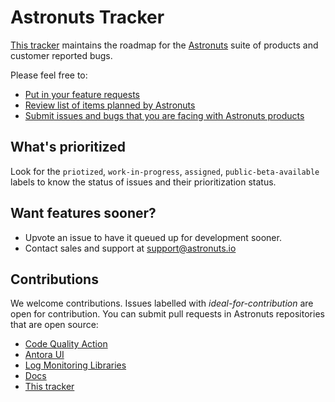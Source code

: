 # Astronuts Tracker
[This tracker](https://github.com/astronuts-app/astronuts-tracker/issues) maintains the roadmap for the [Astronuts](https://www.astronuts.io) suite of products and customer reported bugs.

Please feel free to:

- [Put in your feature requests](https://github.com/astronuts-app/astronuts-tracker/issues/new)
- [Review list of items planned by Astronuts](https://github.com/astronuts-app/astronuts-tracker/issues)
- [Submit issues and bugs that you are facing with Astronuts products](https://github.com/astronuts-app/astronuts-tracker/issues/new)

## What's prioritized

Look for the `priotized`, `work-in-progress`, `assigned`, `public-beta-available` labels to know the status of issues and their prioritization status.

## Want features sooner?

- Upvote an issue to have it queued up for development sooner.
- Contact sales and support at support@astronuts.io

## Contributions

We welcome contributions. Issues labelled with *ideal-for-contribution* are open for contribution. You can submit pull requests in Astronuts repositories that are open source:
- [Code Quality Action](https://github.com/astronuts-app/astronuts-code-quality-action)
- [Antora UI](https://github.com/astronuts-app/antora-ui-astronuts)
- [Log Monitoring Libraries](https://github.com/astronuts-app/log-monitoring)
- [Docs](https://github.com/astronuts-app/astronuts-docs)
- [This tracker](https://github.com/astronuts-app/astronuts-tracker)

